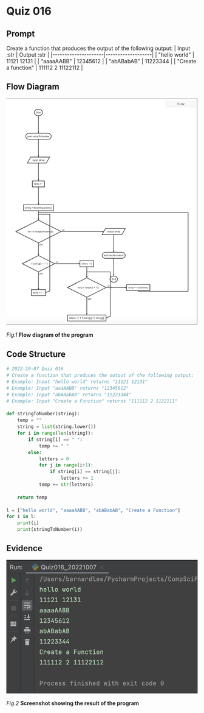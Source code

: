 # Quiz 016

## Prompt
Create a function that produces the output of the following output:
| Input :str          | Output :str       |
|---------------------|-------------------|
| "hello world"       | 11121 12131       |
| "aaaaAABB"          | 12345612          |
| "abABabAB"          | 11223344          |
| "Create a function" | 111112 2 11122112 |

## Flow Diagram
![](Quiz016_FlowDiagram.jpg)

*Fig.1* **Flow diagram of the program**

## Code Structure 
```.py
# 2022-10-07 Quiz 016
# Create a function that produces the output of the following output:
# Example: Inout "hello world" returns "11121 12131"
# Example: Input "aaaAABB" returns "12345612"
# Example: Input "abABabAB" returns "11223344"
# Example: Input "Create a Function" returns "111112 2 1122111"

def stringToNumber(string):
    temp = ""
    string = list(string.lower())
    for i in range(len(string)):
        if string[i] == " ":
            temp += " "
        else:
            letters = 0
            for j in range(i+1):
                if string[i] == string[j]:
                    letters += 1
            temp += str(letters)

    return temp

l = ["hello world", "aaaaAABB", "abABabAB", "Create a Function"]
for i in l:
    print(i)
    print(stringToNumber(i))

```

## Evidence
![](Quiz016_Evidence.jpg)

*Fig.2* **Screenshot showing the result of the program**
